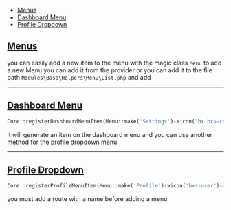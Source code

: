 - [Menus](#menus)
- [Dashboard Menu](#dashboard-menu)
- [Profile Dropdown](#profile-dropdown)

<a name="menus"></a>
## [Menus](#menus)

you can easily add a new item to the menu with the magic class `Menu` to add a new Menu you can add it from the provider or you can add it to the file path `Modules\Base\Helpers\Menu\List.php` and add

<hr>

<a name="dashboard-menu"></a>
## [Dashboard Menu](#dashboard-menu)

```php
Core::registerDashboardMenuItem(Menu::make('Settings')->icon('bx bxs-cog')->route('settings')->can(true), 'Settings');
```

it will generate an item on the dashboard menu and you can use another method for the profile dropdown menu

<hr>

<a name="profile-dropdow"></a>
## [Profile Dropdown](#profile-dropdow)

```php
Core::registerProfileMenuItem(Menu::make('Profile')->icon('bxs-user')->route('profile.show'));
```

you must add a route with a name before adding a menu
